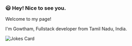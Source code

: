 ### :smiley: Hey! Nice to see you.

Welcome to my page!

I'm Gowtham, Fullstack developer from  Tamil Nadu, India.

<!-- Markdown -->
![Jokes Card](https://readme-jokes.vercel.app/api)